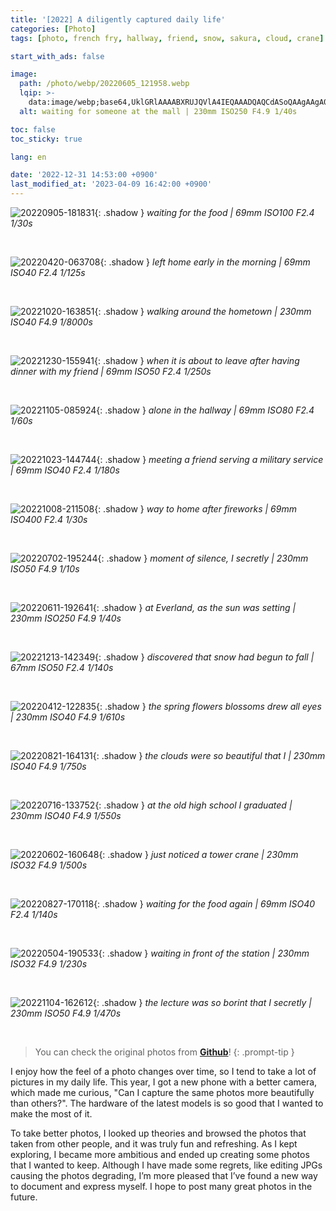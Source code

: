 ```yaml
---
title: '[2022] A diligently captured daily life'
categories: [Photo]
tags: [photo, french fry, hallway, friend, snow, sakura, cloud, crane]

start_with_ads: false

image:
  path: /photo/webp/20220605_121958.webp
  lqip: >-
    data:image/webp;base64,UklGRlAAAABXRUJQVlA4IEQAAADQAQCdASoQAAgAAgA0JZQCdAD0tNvXgAD++yUU4/HtnDOizij1uz6dfZTsypE5KvKr20uztM+CbrkMAgjCLe9cNkIAAA==
  alt: waiting for someone at the mall | 230mm ISO250 F4.9 1/40s

toc: false
toc_sticky: true

lang: en

date: '2022-12-31 14:53:00 +0900'
last_modified_at: '2023-04-09 16:42:00 +0900'
---
```


![20220905-181831](/photo/webp/20220905_181831.webp){: .shadow }
_waiting for the food | 69mm ISO100 F2.4 1/30s_

<br>

![20220420-063708](/photo/webp/20220420_063708.webp){: .shadow }
_left home early in the morning | 69mm ISO40 F2.4 1/125s_

<br>

![20221020-163851](/photo/webp/20221020_163851.webp){: .shadow }
_walking around the hometown | 230mm ISO40 F4.9 1/8000s_

<br>

![20221230-155941](/photo/webp/20221230_155941.webp){: .shadow }
_when it is about to leave after having dinner with my friend | 69mm ISO50 F2.4 1/250s_

<br>

![20221105-085924](/photo/webp/20221105_085924.webp){: .shadow }
_alone in the hallway | 69mm ISO80 F2.4 1/60s_

<br>

![20221023-144744](/photo/webp/20221023_144744.webp){: .shadow }
_meeting a friend serving a military service | 69mm ISO40 F2.4 1/180s_

<br>

![20221008-211508](/photo/webp/20221008_211508.webp){: .shadow }
_way to home after fireworks | 69mm ISO400 F2.4 1/30s_

<br>

![20220702-195244](/photo/webp/20220702_195244.webp){: .shadow }
_moment of silence, I secretly | 230mm ISO50 F4.9 1/10s_

<br>

![20220611-192641](/photo/webp/20220611_192641.webp){: .shadow }
_at Everland, as the sun was setting | 230mm ISO250 F4.9 1/40s_

<br>

![20221213-142349](/photo/webp/20221213_142349.webp){: .shadow }
_discovered that snow had begun to fall | 67mm ISO50 F2.4 1/140s_

<br>

![20220412-122835](/photo/webp/20220412_122835.webp){: .shadow }
_the spring flowers blossoms drew all eyes | 230mm ISO40 F4.9 1/610s_

<br>

![20220821-164131](/photo/webp/20220821_164131.webp){: .shadow }
_the clouds were so beautiful that I | 230mm ISO40 F4.9 1/750s_

<br>

![20220716-133752](/photo/webp/20220716_133752.webp){: .shadow }
_at the old high school I graduated | 230mm ISO40 F4.9 1/550s_

<br>

![20220602-160648](/photo/webp/20220602_160648.webp){: .shadow }
_just noticed a tower crane | 230mm ISO32 F4.9 1/500s_

<br>

![20220827-170118](/photo/webp/20220827_170118.webp){: .shadow }
_waiting for the food again | 69mm ISO40 F2.4 1/140s_

<br>

![20220504-190533](/photo/webp/20220504_190533.webp){: .shadow }
_waiting in front of the station | 230mm ISO32 F4.9 1/230s_

<br>

![20221104-162612](/photo/webp/20221104_162612.webp){: .shadow }
_the lecture was so borint that I secretly | 230mm ISO50 F4.9 1/470s_

<br>

> You can check the original photos from **[Github](https://github.com/hynrng/hynrng.github.io.resources/tree/master/photo/jpg)**!
{: .prompt-tip }

I enjoy how the feel of a photo changes over time, so I tend to take a lot of pictures in my daily life. This year, I got a new phone with a better camera, which made me curious, "Can I capture the same photos more beautifully than others?". The hardware of the latest models is so good that I wanted to make the most of it.

To take better photos, I looked up theories and browsed the photos that taken from other people, and it was truly fun and refreshing. As I kept exploring, I became more ambitious and ended up creating some photos that I wanted to keep. Although I have made some regrets, like editing JPGs causing the photos degrading, I’m more pleased that I’ve found a new way to document and express myself. I hope to post many great photos in the future.
